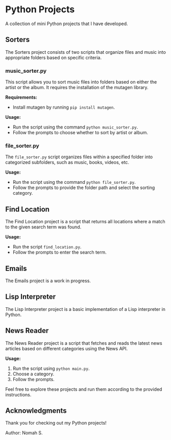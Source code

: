 # Python Projects

A collection of mini Python projects that I have developed.

## Sorters

The Sorters project consists of two scripts that organize files and music into appropriate folders based on specific criteria.

### music_sorter.py

This script allows you to sort music files into folders based on either the artist or the album. It requires the installation of the mutagen library.

**Requirements:**

- Install mutagen by running `pip install mutagen`.

**Usage:**

- Run the script using the command `python music_sorter.py`.
- Follow the prompts to choose whether to sort by artist or album.

### file_sorter.py

The `file_sorter.py` script organizes files within a specified folder into categorized subfolders, such as music, books, videos, etc.

**Usage:**

- Run the script using the command `python file_sorter.py`.
- Follow the prompts to provide the folder path and select the sorting category.

## Find Location

The Find Location project is a script that returns all locations where a match to the given search term was found.

**Usage:**

- Run the script `find_location.py`.
- Follow the prompts to enter the search term.

## Emails

The Emails project is a work in progress.

## Lisp Interpreter

The Lisp Interpreter project is a basic implementation of a Lisp interpreter in Python.

## News Reader

The News Reader project is a script that fetches and reads the latest news articles based on different categories using the News API.

**Usage:**

1. Run the script using `python main.py`.
2. Choose a category.
3. Follow the prompts.


Feel free to explore these projects and run them according to the provided instructions.

## Acknowledgments

Thank you for checking out my Python projects!

Author: Nomah S.

